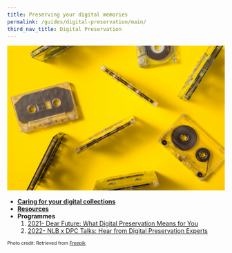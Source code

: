 ```yaml
---
title: Preserving your digital memories
permalink: /guides/digital-preservation/main/
third_nav_title: Digital Preservation
---
```

<img src="/images/digital-preservation/landing-page-banner.jpg" alt="digital preservation landing page banner" style="width:800px;" />


* [**Caring for your digital collections**](/guides/digital-preservation/main/caring-digital)
* [**Resources**](/guides/digital-preservation/main/resources)
* **Programmes**
  1. [2021- Dear Future: What Digital Preservation Means for You](/guides/digital-preservation/main/dear-future-what-digital-preservation-means-for-you-2021)
  2. [2022- NLB x DPC Talks:  Hear from Digital Preservation Experts](/guides/digital-preservation/main/nlb-dpc-hear-from-digital-preservation-experts)


<p style="font-size:8pt;">Photo credit: Retrieved from <a href="https://www.freepik.com/free-photo/overhead-view-transparent-audio-cassette-tapes-colored-background_2993486.htm" target="_blank">Freepik</a></p>


